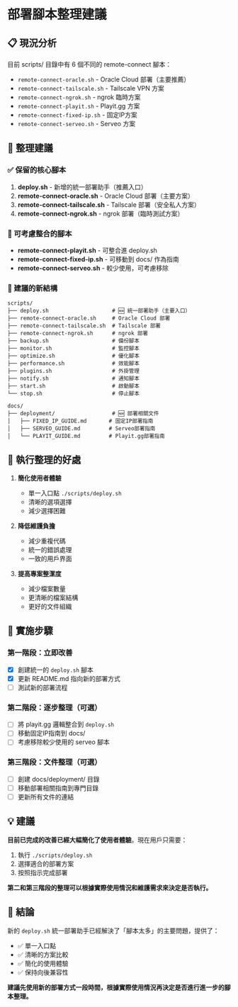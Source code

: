 # 部署腳本整理建議

## 📋 現況分析

目前 scripts/ 目錄中有 6 個不同的 remote-connect 腳本：
- `remote-connect-oracle.sh` - Oracle Cloud 部署（主要推薦）
- `remote-connect-tailscale.sh` - Tailscale VPN 方案
- `remote-connect-ngrok.sh` - ngrok 臨時方案
- `remote-connect-playit.sh` - Playit.gg 方案
- `remote-connect-fixed-ip.sh` - 固定IP方案
- `remote-connect-serveo.sh` - Serveo 方案

## 🎯 整理建議

### ✅ 保留的核心腳本
1. **deploy.sh** - 新增的統一部署助手（推薦入口）
2. **remote-connect-oracle.sh** - Oracle Cloud 部署（主要方案）
3. **remote-connect-tailscale.sh** - Tailscale 部署（安全私人方案）
4. **remote-connect-ngrok.sh** - ngrok 部署（臨時測試方案）

### 🔄 可考慮整合的腳本
- **remote-connect-playit.sh** - 可整合進 deploy.sh
- **remote-connect-fixed-ip.sh** - 可移動到 docs/ 作為指南
- **remote-connect-serveo.sh** - 較少使用，可考慮移除

### 📁 建議的新結構

```
scripts/
├── deploy.sh                    # 🆕 統一部署助手（主要入口）
├── remote-connect-oracle.sh     # Oracle Cloud 部署
├── remote-connect-tailscale.sh  # Tailscale 部署  
├── remote-connect-ngrok.sh      # ngrok 部署
├── backup.sh                    # 備份腳本
├── monitor.sh                   # 監控腳本
├── optimize.sh                  # 優化腳本
├── performance.sh               # 效能腳本
├── plugins.sh                   # 外掛管理
├── notify.sh                    # 通知腳本
├── start.sh                     # 啟動腳本
└── stop.sh                      # 停止腳本

docs/
├── deployment/                  # 🆕 部署相關文件
│   ├── FIXED_IP_GUIDE.md       # 固定IP部署指南
│   ├── SERVEO_GUIDE.md         # Serveo部署指南
│   └── PLAYIT_GUIDE.md         # Playit.gg部署指南
```

## 🚀 執行整理的好處

1. **簡化使用者體驗**
   - 單一入口點 `./scripts/deploy.sh`
   - 清晰的選項選擇
   - 減少選擇困難

2. **降低維護負擔**
   - 減少重複代碼
   - 統一的錯誤處理
   - 一致的用戶界面

3. **提高專案整潔度**
   - 減少檔案數量
   - 更清晰的檔案結構
   - 更好的文件組織

## 📝 實施步驟

### 第一階段：立即改善
- [x] 創建統一的 `deploy.sh` 腳本
- [x] 更新 README.md 指向新的部署方式
- [ ] 測試新的部署流程

### 第二階段：逐步整理（可選）
- [ ] 將 playit.gg 邏輯整合到 `deploy.sh`
- [ ] 移動固定IP指南到 docs/
- [ ] 考慮移除較少使用的 serveo 腳本

### 第三階段：文件整理（可選）
- [ ] 創建 docs/deployment/ 目錄
- [ ] 移動部署相關指南到專門目錄
- [ ] 更新所有文件的連結

## 💡 建議

**目前已完成的改善已經大幅簡化了使用者體驗**。現在用戶只需要：

1. 執行 `./scripts/deploy.sh`
2. 選擇適合的部署方案
3. 按照指示完成部署

**第二和第三階段的整理可以根據實際使用情況和維護需求來決定是否執行。**

## 🎯 結論

新的 `deploy.sh` 統一部署助手已經解決了「腳本太多」的主要問題，提供了：

- ✅ 單一入口點
- ✅ 清晰的方案比較
- ✅ 簡化的使用體驗
- ✅ 保持向後兼容性

**建議先使用新的部署方式一段時間，根據實際使用情況再決定是否進行進一步的腳本整理。**
